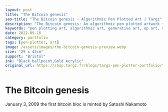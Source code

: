 ```yaml
---
layout: post
title: "The Bitcoin genesis"
seo-title: "The Bitcoin genesis - Algorithmic Pen Plotted Art | Targz"
description: "The Bitcoin genesis: An algorithmic pen plotted artwork featuring geometric patterns. 29 x 42cm black ballpoint,gold acrylic on Bristol paper."
keywords: "pen plotting art, algorithmic art, generative art, op art, mathematical art, geometric patterns, bristol paper, precision plotting"
date: 2022-09-16
category: portfolio
tags: [pen-plotter, art]
image: /assets/images/the-bitcoin-genesis-preview.webp
size: "29 x 42cm"
support: "Bristol"
ink: "Black ballpoint,Gold Acrylic"
original_url: https://shop.targz.fr/blogs/targz-pen-plotter-portfolio/the-bitcoin-genesis
---
```


# The Bitcoin genesis

January 3, 2009 the first bitcoin bloc is minted by Satoshi Nakamoto

